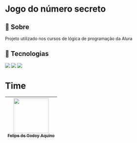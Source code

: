 <h1>Jogo do número secreto</h1>

<h2>🔖 Sobre</h2>
<p>Projeto utilizado nos cursos de lógica de programação da Alura</p>

## 🚀 Tecnologias
<div>
  <img src="https://img.shields.io/badge/HTLM-239120?style-for-the-badge&logo=html5&logoColor=white">
  <img src="https://img.shields.io/badge/CSS-239120?style-for-the-badge&logo=css&logoColor=white">
  <img src="https://img.shields.io/badge/JavaScript-F7DF1E?style-for-the-badge&logo=javascript&logoColor=black">
</div>

# Time

| [<img loading="lazy" src="https://avatars.githubusercontent.com/u/103228340?v=4" width=115><br><sub>Felipe de Godoy Aquino</sub>](https://github.com/felipeaquino86) |
| :---: |
